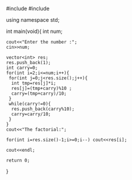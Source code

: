 
#include<iostream>
#include<vector>

using namespace std;

int main(void){
    int num;
    
    cout<<"Enter the number :";
    cin>>num;
    
    vector<int> res;
    res.push_back(1);
    int carry=0;
    for(int i=2;i<=num;i++){
     for(int j=0;j<res.size();j++){
      int tmp=res[j]*i;
      res[j]=(tmp+carry)%10 ;
      carry=(tmp+carry)/10;
     }
     while(carry!=0){
      res.push_back(carry%10);
      carry=carry/10;
     }
    }
    cout<<"The factorial:";
    
    for(int i=res.size()-1;i>=0;i--) cout<<res[i];
    
    cout<<endl;
    
    return 0;
}

